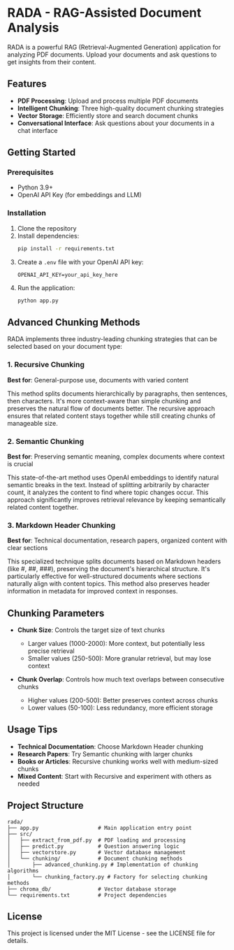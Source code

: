 # RADA - RAG-Assisted Document Analysis

RADA is a powerful RAG (Retrieval-Augmented Generation) application for analyzing PDF documents. Upload your documents and ask questions to get insights from their content.

## Features

- **PDF Processing**: Upload and process multiple PDF documents
- **Intelligent Chunking**: Three high-quality document chunking strategies
- **Vector Storage**: Efficiently store and search document chunks
- **Conversational Interface**: Ask questions about your documents in a chat interface

## Getting Started

### Prerequisites

- Python 3.9+
- OpenAI API Key (for embeddings and LLM)

### Installation

1. Clone the repository
2. Install dependencies:
   ```bash
   pip install -r requirements.txt
   ```
3. Create a `.env` file with your OpenAI API key:
   ```
   OPENAI_API_KEY=your_api_key_here
   ```
4. Run the application:
   ```bash
   python app.py
   ```

## Advanced Chunking Methods

RADA implements three industry-leading chunking strategies that can be selected based on your document type:

### 1. Recursive Chunking

**Best for**: General-purpose use, documents with varied content

This method splits documents hierarchically by paragraphs, then sentences, then characters. It's more context-aware than simple chunking and preserves the natural flow of documents better. The recursive approach ensures that related content stays together while still creating chunks of manageable size.

### 2. Semantic Chunking

**Best for**: Preserving semantic meaning, complex documents where context is crucial

This state-of-the-art method uses OpenAI embeddings to identify natural semantic breaks in the text. Instead of splitting arbitrarily by character count, it analyzes the content to find where topic changes occur. This approach significantly improves retrieval relevance by keeping semantically related content together.

### 3. Markdown Header Chunking

**Best for**: Technical documentation, research papers, organized content with clear sections

This specialized technique splits documents based on Markdown headers (like #, ##, ###), preserving the document's hierarchical structure. It's particularly effective for well-structured documents where sections naturally align with content topics. This method also preserves header information in metadata for improved context in responses.

## Chunking Parameters

- **Chunk Size**: Controls the target size of text chunks
  - Larger values (1000-2000): More context, but potentially less precise retrieval
  - Smaller values (250-500): More granular retrieval, but may lose context

- **Chunk Overlap**: Controls how much text overlaps between consecutive chunks
  - Higher values (200-500): Better preserves context across chunks
  - Lower values (50-100): Less redundancy, more efficient storage

## Usage Tips

- **Technical Documentation**: Choose Markdown Header chunking
- **Research Papers**: Try Semantic chunking with larger chunks
- **Books or Articles**: Recursive chunking works well with medium-sized chunks
- **Mixed Content**: Start with Recursive and experiment with others as needed

## Project Structure

```
rada/
├── app.py                   # Main application entry point
├── src/
│   ├── extract_from_pdf.py  # PDF loading and processing
│   ├── predict.py           # Question answering logic
│   ├── vectorstore.py       # Vector database management
│   └── chunking/            # Document chunking methods
│       ├── advanced_chunking.py # Implementation of chunking algorithms
│       └── chunking_factory.py # Factory for selecting chunking methods
├── chroma_db/               # Vector database storage
└── requirements.txt         # Project dependencies
```

## License

This project is licensed under the MIT License - see the LICENSE file for details.